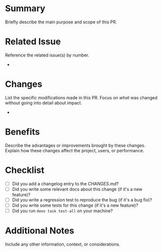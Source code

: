 # Summary
Briefly describe the main purpose and scope of this PR.

# Related Issue
Reference the related issue(s) by number.

- 

# Changes
List the specific modifications made in this PR.
Focus on *what* was changed without going into detail about impact.

- 

# Benefits
Describe the advantages or improvements brought by these changes.
Explain how these changes affect the project, users, or performance.

# Checklist
- [ ] Did you add a changelog entry to the *CHANGES.md*?
- [ ] Did you write some relevant docs about this change (if it's a new feature)?
- [ ] Did you write a regression test to reproduce the bug (if it's a bug fix)?
- [ ] Did you write some tests for this change (if it's a new feature)?
- [ ] Did you run `deno task test-all` on your machine?

# Additional Notes
Include any other information, context, or considerations.